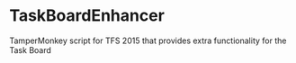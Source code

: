 # TaskBoardEnhancer
TamperMonkey script for TFS 2015 that provides extra functionality for the Task Board
